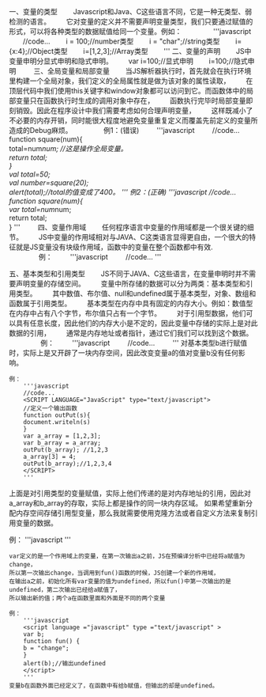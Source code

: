 一、变量的类型
　　Javascript和Java、C这些语言不同，它是一种无类型、弱检测的语言。
　　它对变量的定义并不需要声明变量类型，我们只要通过赋值的形式，可以将各种类型的数据赋值给同一个变量。例如：
　　
　　'''javascript
　　//code...
　　i = 100;//number类型
　　i = "char";//string类型
　　i={x:4};//Object类型
　　i=[1,2,3];//Array类型
　　'''
二、变量的声明
　　JS中变量申明分显式申明和隐式申明。
　　var i=100;//显式申明
　　i=100;//隐式申明
　　
三、全局变量和局部变量 
　　当JS解析器执行时，首先就会在执行环境里构建一个全局对象，我们定义的全局属性就是做为该对象的属性读取，
　　在顶层代码中我们使用this关键字和window对象都可以访问到它。而函数体中的局部变量只在函数执行时生成的调用对象中存在，
　　函数执行完毕时局部变量即刻销毁。因此在程序设计中我们需要考虑如何合理声明变量，
　　这样既减小了不必要的内存开销，同时能很大程度地避免变量重复定义而覆盖先前定义的变量所造成的Debug麻烦。
　　
　　例1：(错误)
　　    '''javascript
　　    //code...
        function square(num){   
            total=num*num; //这是操作全局变量。   
            return total;   
        }   
       val total=50;   
       val number=square(20);   
       alert(total);//total的值变成了400。
        '''
    例2：(正确)
        '''javascript
        //code...
        function square(num){   
        var total=num*num;    
        return total;   
        }
        '''
　　
四、变量作用域 
　　任何程序语言中变量的作用域都是一个很关键的细节。
　　JS中变量的作用域相对与JAVA、C这类语言显得更自由，一个很大的特征就是JS变量没有块级作用域，函数中的变量在整个函数都中有效.
　　
　　例：
　　    '''javascript
　　    //code...
        <SCRIPT LANGUAGE="JavaScript" type="text/javascript"> 
        //定义一个输出函数 
        function outPut(s){ 
        document.writeln(s) 
        } 
        //全局变量 
        var i=0; 
        //定义外部函数 
        function outer(){ 
        //访问全局变量 
        outPut(i); // 0 
        //定义一个类部函数 
        function inner(){ 
        //定义局部变量 
        var i = 1; 
        // i=1; 如果用隐式申明　那么就覆盖了全局变量i 
        outPut(i); //1 
        } 
        inner(); 
        outPut(i); //0 
        } 
        outer(); 
        </SCRIPT>
        '''
        
五、基本类型和引用类型 
　　JS不同于JAVA、C这些语言，在变量申明时并不需要声明变量的存储空间。
　　变量中所存储的数据可以分为两类：基本类型和引用类型。
　　其中数值、布尔值、null和undefined属于基本类型，对象、数组和函数属于引用类型。 
　　基本类型在内存中具有固定的内存大小。例如：数值型在内存中占有八个字节，布尔值只占有一个字节。
　　对于引用型数据，他们可以具有任意长度，因此他们的内存大小是不定的，因此变量中存储的实际上是对此数据的引用，
　　通常是内存地址或者指针，通过它们我们可以找到这个数据。 
　　 
　　 例：
　　    '''javascript
　　    //code...
　　    <SCRIPT LANGUAGE="JavaScript" type="text/javascript"> 
        //定义一个输出函数 
        function outPut(s){ 
        document.writeln(s) 
        } 
        var a = 3; 
        var b = a; 
        outPut(b); 
        //3 
        a = 4; 
        outPut(a); 
        //4 
        outPut(b); 
        //3 
        </SCRIPT>
        '''
    对基本类型b进行赋值时，实际上是又开辟了一块内存空间，因此改变变量a的值对变量b没有任何影响。 
    
    例：
        '''javascript
        //code...
        <SCRIPT LANGUAGE="JavaScript" type="text/javascript"> 
        //定义一个输出函数 
        function outPut(s){ 
        document.writeln(s) 
        } 
        var a_array = [1,2,3]; 
        var b_array = a_array; 
        outPut(b_array); //1,2,3 
        a_array[3] = 4; 
        outPut(b_array);//1,2,3,4 
        </SCRIPT>
        '''
   上面是对引用类型的变量赋值，实际上他们传递的是对内存地址的引用，因此对a_array和b_array的存取，实际上都是操作的同一块内存区域。
   如果希望重新分配内存空间存储引用型变量，那么我就需要使用克隆方法或者自定义方法来复制引用变量的数据。
   
   例：
        '''javascript
        <script language ="javascript" type ="text/javascript" > 
        var a = "change"; 
        function fun() { 
        alert(a);//输出undefined 
        var a = "改变了"; 
        alert(a);//输出改变了 
        } 
        alert(a);//输出change 
        fun(); 
        </script>
        '''
    
    var定义的是一个作用域上的变量，在第一次输出a之前，JS在预编译分析中已经将a赋值为change，
    所以第一次输出change，当调用到fun()函数的时候，JS创建一个新的作用域，
    在输出a之前，初始化所有var变量的值为undefined，所以fun()中第一次输出的是undefined，第二次输出已经给a赋值了，
    所以输出新的值；两个a在函数里面和外面是不同的两个变量
    
    例：
        '''javascript
        <script language ="javascript" type ="text/javascript" > 
        var b; 
        function fun() { 
        b = "change"; 
        } 
        alert(b);//输出undefined 
        </script>
        '''
    变量b在函数外面已经定义了，在函数中有给b赋值，但输出的却是undefined。
   
